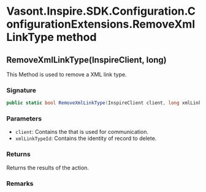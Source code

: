 # Vasont.Inspire.SDK.Configuration.ConfigurationExtensions.RemoveXmlLinkType method
## RemoveXmlLinkType(InspireClient, long)
This Method is used to remove a XML link type.

### Signature
```csharp
public static bool RemoveXmlLinkType(InspireClient client, long xmlLinkTypeId)
```
### Parameters
- `client`: Contains the  that is used for communication.
- `xmlLinkTypeId`: Contains the identity of record to delete.

### Returns
Returns the results of the action.
### Remarks

